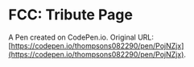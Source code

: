 # FCC: Tribute Page

A Pen created on CodePen.io. Original URL: [https://codepen.io/thompsons082290/pen/PojNZjx](https://codepen.io/thompsons082290/pen/PojNZjx).


